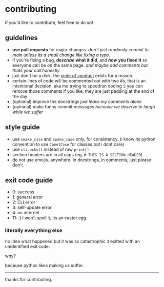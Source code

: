 # contributing

if you'd like to contribute, feel free to do so!

## guidelines

- **use pull requests** for major changes. *don't just randomly commit to main unless its a small change like fixing a typo.*
- if you're fixing a bug, **_describe_ what it did**, and **_how_ you fixed it** so everyone can be on the same page. *and maybe add comments but thats your call honestly*
- just don't be a dick. the [code of conduct](./CODE_OF_CONDUCT.md) exists for a reason.
- certain lines of code will be commented out with two #s, that is an intentional decision, aka me trying to speedrun coding :)
  you can remove those comments if you like, they are just padding at the end of the day
- (optional) improve the docstrings *just leave my comments alone*
- (optional) make funny commit messages *because we deserve to laugh while we suffer*

## style guide

- use `snake_case` and `snake_case` only, for consistency. (i know its python convention to use `CamelCase` for classes but i dont care)
- use `cli.echo()` instead of raw `print()`
- section headers are in all caps (eg, `# THIS IS A SECTION HEADER`)
- do not use emojis. anywhere. in docstrings, in comments, just please don't.

## exit code guide

- 0: success
- 1: general error
- 2: CLI error
- 3: self-update error
- 4: no internet
- 11: ;) i won't spoil it, its an easter egg

### literally everything else

no idea what happened but it was so catastrophic it exitted with an unidentified exit code.

why?

because python likes making us suffer.

___

thanks for contributing.
